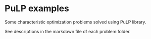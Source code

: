 # PuLP examples

Some characteristic optimization problems solved using PuLP library.

See descriptions in the markdown file of each problem folder.
